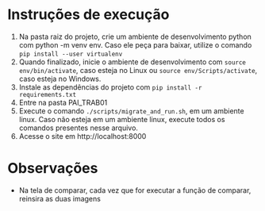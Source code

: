 # Instruções de execução
1. Na pasta raiz do projeto, crie um ambiente de desenvolvimento python com python -m venv env. Caso ele peça para baixar, utilize o comando `pip install --user virtualenv`
2. Quando finalizado, inicie o ambiente de desenvolvimento com `source env/bin/activate`, caso esteja no Linux ou `source env/Scripts/activate`, caso esteja no Windows.
3. Instale as dependências do projeto com `pip install -r requirements.txt`
4. Entre na pasta PAI_TRAB01
5. Execute o comando `./scripts/migrate_and_run.sh`, em um ambiente linux. Caso não esteja em um ambiente linux, execute todos os comandos presentes nesse arquivo.
6. Acesse o site em http://localhost:8000

# Observações
* Na tela de comparar, cada vez que for executar a função de comparar, reinsira as duas imagens
